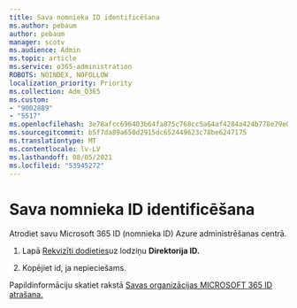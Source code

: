 ```yaml
---
title: Sava nomnieka ID identificēšana
ms.author: pebaum
author: pebaum
manager: scotv
ms.audience: Admin
ms.topic: article
ms.service: o365-administration
ROBOTS: NOINDEX, NOFOLLOW
localization_priority: Priority
ms.collection: Adm_O365
ms.custom:
- "9002889"
- "5517"
ms.openlocfilehash: 3e78afcc696403b64fa875c768cc5a64af4284a424b778e79e0921e190a01e22
ms.sourcegitcommit: b5f7da89a650d2915dc652449623c78be6247175
ms.translationtype: MT
ms.contentlocale: lv-LV
ms.lasthandoff: 08/05/2021
ms.locfileid: "53945272"
---
```

# <a name="identify-your-tenant-id"></a>Sava nomnieka ID identificēšana

Atrodiet savu Microsoft 365 ID (nomnieka ID) Azure administrēšanas centrā.

1. Lapā [Rekvizīti dodieties](https://aka.ms/AzurePropertiesPage)uz lodziņu **Direktorija ID.**

2. Kopējiet id, ja nepieciešams.

Papildinformāciju skatiet rakstā [Savas organizācijas MICROSOFT 365 ID atrašana.](https://docs.microsoft.com/onedrive/find-your-office-365-tenant-id)
